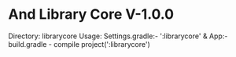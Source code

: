 #  And Library Core V-1.0.0 
Directory: librarycore
Usage: Settings.gradle:- ':librarycore' & App:- build.gradle - compile project(':librarycore')
